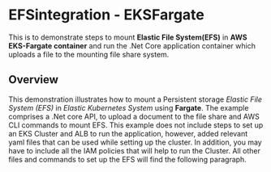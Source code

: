 # EFSintegration - EKSFargate
This is to demonstrate steps to mount **Elastic File System(EFS)** in **AWS EKS-Fargate container** and run the .Net Core application container which uploads a file to the mounting file share system.

## Overview
This demonstration illustrates how to mount a Persistent storage *Elastic File System (EFS)* in *Elastic Kubernetes System* using **Fargate**. The example comprises a .Net core API, to upload a document to the file share and AWS CLI commands to mount EFS. This example does not include steps to set up an EKS Cluster and ALB to run the application, however, added relevant yaml files that can be used while setting up the cluster. In addition, you may have to include all the IAM policies that will help to run the Cluster. All other files and commands to set up the EFS will find the following paragraph. 
